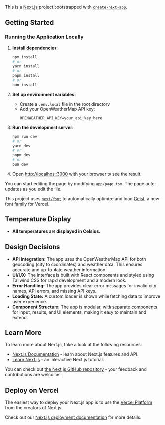 This is a [Next.js](https://nextjs.org) project bootstrapped with [`create-next-app`](https://nextjs.org/docs/app/api-reference/cli/create-next-app).

## Getting Started

### Running the Application Locally

1. **Install dependencies:**

   ```bash
   npm install
   # or
   yarn install
   # or
   pnpm install
   # or
   bun install
   ```

2. **Set up environment variables:**

   - Create a `.env.local` file in the root directory.
   - Add your OpenWeatherMap API key:
     ```
     OPENWEATHER_API_KEY=your_api_key_here
     ```

3. **Run the development server:**

   ```bash
   npm run dev
   # or
   yarn dev
   # or
   pnpm dev
   # or
   bun dev
   ```

4. Open [http://localhost:3000](http://localhost:3000) with your browser to see the result.

You can start editing the page by modifying `app/page.tsx`. The page auto-updates as you edit the file.

This project uses [`next/font`](https://nextjs.org/docs/app/building-your-application/optimizing/fonts) to automatically optimize and load [Geist](https://vercel.com/font), a new font family for Vercel.

## Temperature Display

- **All temperatures are displayed in Celsius.**

## Design Decisions

- **API Integration:** The app uses the OpenWeatherMap API for both geocoding (city to coordinates) and weather data. This ensures accurate and up-to-date weather information.
- **UI/UX:** The interface is built with React components and styled using Tailwind CSS for rapid development and a modern look.
- **Error Handling:** The app provides clear error messages for invalid city names, API errors, and missing API keys.
- **Loading State:** A custom loader is shown while fetching data to improve user experience.
- **Component Structure:** The app is modular, with separate components for input, results, and UI elements, making it easy to maintain and extend.

## Learn More

To learn more about Next.js, take a look at the following resources:

- [Next.js Documentation](https://nextjs.org/docs) - learn about Next.js features and API.
- [Learn Next.js](https://nextjs.org/learn) - an interactive Next.js tutorial.

You can check out [the Next.js GitHub repository](https://github.com/vercel/next.js) - your feedback and contributions are welcome!

## Deploy on Vercel

The easiest way to deploy your Next.js app is to use the [Vercel Platform](https://vercel.com/new?utm_medium=default-template&filter=next.js&utm_source=create-next-app&utm_campaign=create-next-app-readme) from the creators of Next.js.

Check out our [Next.js deployment documentation](https://nextjs.org/docs/app/building-your-application/deploying) for more details.

